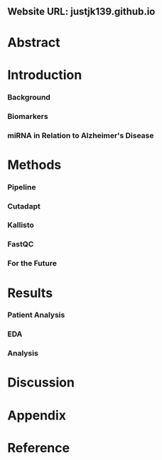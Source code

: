 ## Website URL: justjk139.github.io

# Abstract

# Introduction

### Background
### Biomarkers
### miRNA in Relation to Alzheimer's Disease


# Methods

### Pipeline
### Cutadapt
### Kallisto
### FastQC
### For the Future

# Results

### Patient Analysis
### EDA
### Analysis


# Discussion

# Appendix

# Reference
